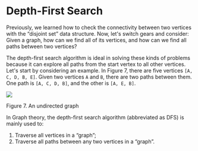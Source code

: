 # Depth-First Search

Previously, we learned how to check the connectivity between two vertices with the “disjoint set” data structure. Now, let's switch gears and consider: Given a graph, how can we find all of its vertices, and how can we find all paths between two vertices?

The depth-first search algorithm is ideal in solving these kinds of problems because it can explore all paths from the start vertex to all other vertices. Let's start by considering an example. In Figure 7, there are five vertices `[A, C, D, B, E]`. Given two vertices `A` and `B`, there are two paths between them. One path is `[A, C, D, B]`, and the other is `[A, E, B]`.

![](https://leetcode.com/explore/learn/card/Figures/Graph\_Explore/An\_Undirected\_Graph.png)

Figure 7. An undirected graph

In Graph theory, the depth-first search algorithm (abbreviated as DFS) is mainly used to:

1. Traverse all vertices in a “graph”;
2. Traverse all paths between any two vertices in a “graph”.
